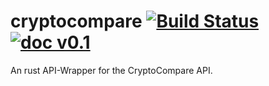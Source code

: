 # cryptocompare [![Build Status](https://api.travis-ci.org/hekrause/cryptocompare.svg?branch=master)](https://travis-ci.org/hekrause/cryptocompare.svg) [![doc v0.1](https://img.shields.io/badge/doc-v0.1-ff9900.svg)]()
An rust API-Wrapper for the CryptoCompare API.
